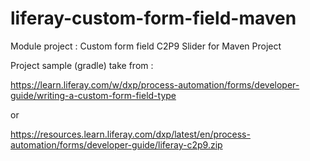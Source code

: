 # liferay-custom-form-field-maven
Module project : Custom form field C2P9 Slider for Maven Project


Project sample (gradle) take from : 

https://learn.liferay.com/w/dxp/process-automation/forms/developer-guide/writing-a-custom-form-field-type

or 

https://resources.learn.liferay.com/dxp/latest/en/process-automation/forms/developer-guide/liferay-c2p9.zip
